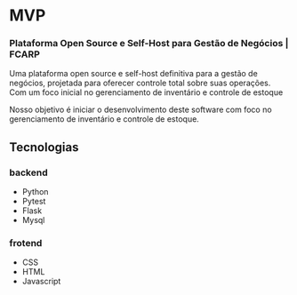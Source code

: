 # MVP
### Plataforma Open Source e Self-Host para Gestão de Negócios | FCARP

Uma plataforma open source e self-host definitiva para a gestão de negócios, projetada para oferecer controle total sobre suas operações. Com um foco inicial no gerenciamento de inventário e controle de estoque

Nosso objetivo é iniciar o desenvolvimento deste software com foco no gerenciamento de inventário e controle de estoque.

## Tecnologias

### backend

- Python
- Pytest
- Flask
- Mysql


### frotend

- CSS
- HTML
- Javascript

